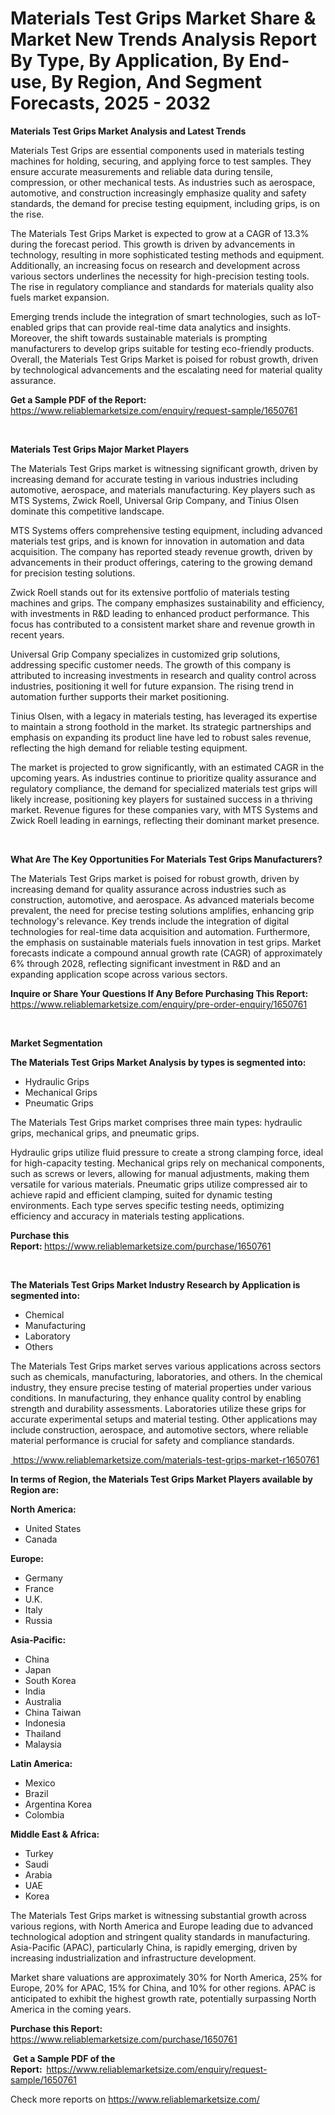 <p><h1>Materials Test Grips Market Share & Market New Trends Analysis Report By Type, By Application, By End-use, By Region, And Segment Forecasts, 2025 - 2032</h1></p><p><strong>Materials Test Grips Market Analysis and Latest Trends</strong></p>
<p><p>Materials Test Grips are essential components used in materials testing machines for holding, securing, and applying force to test samples. They ensure accurate measurements and reliable data during tensile, compression, or other mechanical tests. As industries such as aerospace, automotive, and construction increasingly emphasize quality and safety standards, the demand for precise testing equipment, including grips, is on the rise.</p><p>The Materials Test Grips Market is expected to grow at a CAGR of 13.3% during the forecast period. This growth is driven by advancements in technology, resulting in more sophisticated testing methods and equipment. Additionally, an increasing focus on research and development across various sectors underlines the necessity for high-precision testing tools. The rise in regulatory compliance and standards for materials quality also fuels market expansion.</p><p>Emerging trends include the integration of smart technologies, such as IoT-enabled grips that can provide real-time data analytics and insights. Moreover, the shift towards sustainable materials is prompting manufacturers to develop grips suitable for testing eco-friendly products. Overall, the Materials Test Grips Market is poised for robust growth, driven by technological advancements and the escalating need for material quality assurance.</p></p>
<p><strong>Get a Sample PDF of the Report:&nbsp;</strong> <a href="https://www.reliablemarketsize.com/enquiry/request-sample/1650761?utm_campaign=2445&utm_medium=2&utm_source=Github&utm_content=ia&utm_term=23032025&utm_id=materials-test-grips">https://www.reliablemarketsize.com/enquiry/request-sample/1650761</a></p>
<p>&nbsp;</p>
<p><strong>Materials Test Grips Major Market Players</strong></p>
<p><p>The Materials Test Grips market is witnessing significant growth, driven by increasing demand for accurate testing in various industries including automotive, aerospace, and materials manufacturing. Key players such as MTS Systems, Zwick Roell, Universal Grip Company, and Tinius Olsen dominate this competitive landscape.</p><p>MTS Systems offers comprehensive testing equipment, including advanced materials test grips, and is known for innovation in automation and data acquisition. The company has reported steady revenue growth, driven by advancements in their product offerings, catering to the growing demand for precision testing solutions.</p><p>Zwick Roell stands out for its extensive portfolio of materials testing machines and grips. The company emphasizes sustainability and efficiency, with investments in R&D leading to enhanced product performance. This focus has contributed to a consistent market share and revenue growth in recent years.</p><p>Universal Grip Company specializes in customized grip solutions, addressing specific customer needs. The growth of this company is attributed to increasing investments in research and quality control across industries, positioning it well for future expansion. The rising trend in automation further supports their market positioning.</p><p>Tinius Olsen, with a legacy in materials testing, has leveraged its expertise to maintain a strong foothold in the market. Its strategic partnerships and emphasis on expanding its product line have led to robust sales revenue, reflecting the high demand for reliable testing equipment.</p><p>The market is projected to grow significantly, with an estimated CAGR in the upcoming years. As industries continue to prioritize quality assurance and regulatory compliance, the demand for specialized materials test grips will likely increase, positioning key players for sustained success in a thriving market. Revenue figures for these companies vary, with MTS Systems and Zwick Roell leading in earnings, reflecting their dominant market presence.</p></p>
<p>&nbsp;</p>
<p><strong>What Are The Key Opportunities For Materials Test Grips Manufacturers?</strong></p>
<p><p>The Materials Test Grips market is poised for robust growth, driven by increasing demand for quality assurance across industries such as construction, automotive, and aerospace. As advanced materials become prevalent, the need for precise testing solutions amplifies, enhancing grip technology's relevance. Key trends include the integration of digital technologies for real-time data acquisition and automation. Furthermore, the emphasis on sustainable materials fuels innovation in test grips. Market forecasts indicate a compound annual growth rate (CAGR) of approximately 6% through 2028, reflecting significant investment in R&D and an expanding application scope across various sectors.</p></p>
<p><strong>Inquire or Share Your Questions If Any Before Purchasing This Report:</strong> <a href="https://www.reliablemarketsize.com/enquiry/pre-order-enquiry/1650761?utm_campaign=2445&utm_medium=2&utm_source=Github&utm_content=ia&utm_term=23032025&utm_id=materials-test-grips">https://www.reliablemarketsize.com/enquiry/pre-order-enquiry/1650761</a></p>
<p>&nbsp;</p>
<p><strong>Market Segmentation</strong></p>
<p><strong>The Materials Test Grips Market Analysis by types is segmented into:</strong></p>
<p><ul><li>Hydraulic Grips</li><li>Mechanical Grips</li><li>Pneumatic Grips</li></ul></p>
<p><p>The Materials Test Grips market comprises three main types: hydraulic grips, mechanical grips, and pneumatic grips. </p><p>Hydraulic grips utilize fluid pressure to create a strong clamping force, ideal for high-capacity testing. Mechanical grips rely on mechanical components, such as screws or levers, allowing for manual adjustments, making them versatile for various materials. Pneumatic grips utilize compressed air to achieve rapid and efficient clamping, suited for dynamic testing environments. Each type serves specific testing needs, optimizing efficiency and accuracy in materials testing applications.</p></p>
<p><strong>Purchase this Report:&nbsp;</strong><a href="https://www.reliablemarketsize.com/purchase/1650761?utm_campaign=2445&utm_medium=2&utm_source=Github&utm_content=ia&utm_term=23032025&utm_id=materials-test-grips">https://www.reliablemarketsize.com/purchase/1650761</a></p>
<p>&nbsp;</p>
<p><strong>The Materials Test Grips Market Industry Research by Application is segmented into:</strong></p>
<p><ul><li>Chemical</li><li>Manufacturing</li><li>Laboratory</li><li>Others</li></ul></p>
<p><p>The Materials Test Grips market serves various applications across sectors such as chemicals, manufacturing, laboratories, and others. In the chemical industry, they ensure precise testing of material properties under various conditions. In manufacturing, they enhance quality control by enabling strength and durability assessments. Laboratories utilize these grips for accurate experimental setups and material testing. Other applications may include construction, aerospace, and automotive sectors, where reliable material performance is crucial for safety and compliance standards.</p></p>
<p><a href="https://www.reliablemarketsize.com/materials-test-grips-market-r1650761?utm_campaign=2445&utm_medium=2&utm_source=Github&utm_content=ia&utm_term=23032025&utm_id=materials-test-grips">&nbsp;https://www.reliablemarketsize.com/materials-test-grips-market-r1650761</a></p>
<p><strong>In terms of Region, the Materials Test Grips Market Players available by Region are:</strong></p>
<p>
    <p> <strong> North America: </strong>
        <ul>
            <li>United States</li>
            <li>Canada</li>
        </ul>
        </p> 
    <p> <strong> Europe: </strong>
        <ul>
            <li>Germany</li>
            <li>France</li>
            <li>U.K.</li>
            <li>Italy</li>
            <li>Russia</li>
        </ul>
        </p> 
    <p> <strong> Asia-Pacific: </strong>
        <ul>
            <li>China</li>
            <li>Japan</li>
            <li>South Korea</li>
            <li>India</li>
            <li>Australia</li>
            <li>China Taiwan</li>
            <li>Indonesia</li>
            <li>Thailand</li>
            <li>Malaysia</li>
        </ul>
        </p> 
    <p> <strong> Latin America: </strong>
        <ul>
            <li>Mexico</li>
            <li>Brazil</li>
            <li>Argentina Korea</li>
            <li>Colombia</li>
        </ul>
        </p> 
    <p> <strong> Middle East & Africa: </strong>
        <ul>
            <li>Turkey</li>
            <li>Saudi</li>
            <li>Arabia</li>
            <li>UAE</li>
            <li>Korea</li>
        </ul>
    </p>
    </p>
<p><p>The Materials Test Grips market is witnessing substantial growth across various regions, with North America and Europe leading due to advanced technological adoption and stringent quality standards in manufacturing. Asia-Pacific (APAC), particularly China, is rapidly emerging, driven by increasing industrialization and infrastructure development. </p><p>Market share valuations are approximately 30% for North America, 25% for Europe, 20% for APAC, 15% for China, and 10% for other regions. APAC is anticipated to exhibit the highest growth rate, potentially surpassing North America in the coming years.</p></p>
<p><strong>Purchase this Report: </strong><a href="https://www.reliablemarketsize.com/purchase/1650761?utm_campaign=2445&utm_medium=2&utm_source=Github&utm_content=ia&utm_term=23032025&utm_id=materials-test-grips">https://www.reliablemarketsize.com/purchase/1650761</a></p>
<p>&nbsp;<strong>Get a Sample PDF of the Report:&nbsp;&nbsp;</strong><a href="https://www.reliablemarketsize.com/enquiry/request-sample/1650761?utm_campaign=2445&utm_medium=2&utm_source=Github&utm_content=ia&utm_term=23032025&utm_id=materials-test-grips">https://www.reliablemarketsize.com/enquiry/request-sample/1650761</a></p>
<p><strong></strong></p>
<p>Check more reports on <a href="https://www.reliablemarketsize.com/?utm_campaign=2445&utm_medium=2&utm_source=Github&utm_content=ia&utm_term=23032025&utm_id=materials-test-grips">https://www.reliablemarketsize.com/</a></p>